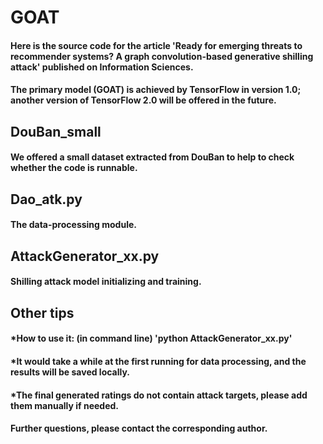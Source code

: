 # GOAT
#### Here is the source code for the article 'Ready for emerging threats to recommender systems? A graph convolution-based generative shilling attack' published on Information Sciences.<br>

#### The primary model (GOAT) is achieved by TensorFlow in version 1.0; another version of TensorFlow 2.0 will be offered in the future.<br>

## DouBan_small
#### We offered a small dataset extracted from DouBan to help to check whether the code is runnable.<br>

## Dao_atk.py
#### The data-processing module. <br>

## AttackGenerator_xx.py
#### Shilling attack model initializing and training. <br>

## Other tips
#### *How to use it: (in command line) 'python AttackGenerator_xx.py'
#### *It would take a while at the first running for data processing, and the results will be saved locally.
#### *The final generated ratings do not contain attack targets, please add them manually if needed.
#### Further questions, please contact the corresponding author.
